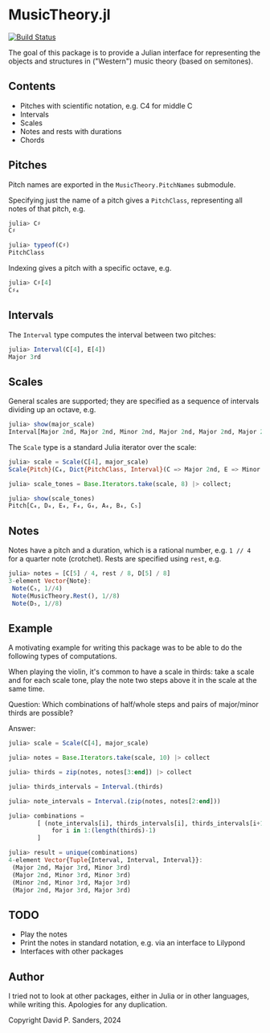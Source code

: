 # MusicTheory.jl

[![Build Status](https://github.com/dpsanders/MusicTheory.jl/actions/workflows/CI.yml/badge.svg?branch=main)](https://github.com/dpsanders/MusicTheory.jl/actions/workflows/CI.yml?query=branch%3Amain)

The goal of this package is to provide a Julian interface for representing
the objects and structures in ("Western") music theory (based on semitones).

## Contents
- Pitches with scientific notation, e.g. C4 for middle C
- Intervals
- Scales
- Notes and rests with durations
- Chords

## Pitches
Pitch names are exported in the `MusicTheory.PitchNames` submodule.

Specifying just the name of a pitch gives a `PitchClass`, representing all notes of that
pitch, e.g.
```jl
julia> C♯
C♯

julia> typeof(C♯)
PitchClass
```

Indexing gives a pitch with a specific octave, e.g.
```jl
julia> C♯[4]
C♯₄
```

## Intervals
The `Interval` type computes the interval between two pitches:
```jl
julia> Interval(C[4], E[4])
Major 3rd
```

## Scales
General scales are supported; they are specified as a sequence of intervals dividing up an
octave, e.g.
```jl
julia> show(major_scale)
Interval[Major 2nd, Major 2nd, Minor 2nd, Major 2nd, Major 2nd, Major 2nd, Minor 2nd]
```

The `Scale` type is a standard Julia iterator over the scale:
```jl
julia> scale = Scale(C[4], major_scale)
Scale{Pitch}(C₄, Dict{PitchClass, Interval}(C => Major 2nd, E => Minor 2nd, B => Minor 2nd, F => Major 2nd, D => Major 2nd, G => Major 2nd, A => Major 2nd))

julia> scale_tones = Base.Iterators.take(scale, 8) |> collect;

julia> show(scale_tones)
Pitch[C₄, D₄, E₄, F₄, G₄, A₄, B₄, C₅]
```

## Notes
Notes have a pitch and a duration, which is a rational number, e.g. `1 // 4` for a
quarter note (crotchet). Rests are specified using `rest`, e.g.
```jl
julia> notes = [C[5] / 4, rest / 8, D[5] / 8]
3-element Vector{Note}:
 Note(C₅, 1//4)
 Note(MusicTheory.Rest(), 1//8)
 Note(D₅, 1//8)
```

## Example
A motivating example for writing this package was to be able to do the following types of
computations.

When playing the violin, it's common to have a scale in thirds: take a scale and for each
scale tone, play the note two steps above it in the scale at the same time.

Question: Which combinations of half/whole steps and pairs of major/minor thirds
are possible?

Answer:
```jl
julia> scale = Scale(C[4], major_scale)

julia> notes = Base.Iterators.take(scale, 10) |> collect

julia> thirds = zip(notes, notes[3:end]) |> collect

julia> thirds_intervals = Interval.(thirds)

julia> note_intervals = Interval.(zip(notes, notes[2:end]))

julia> combinations =
        [ (note_intervals[i], thirds_intervals[i], thirds_intervals[i+1])
            for i in 1:(length(thirds)-1)
        ]

julia> result = unique(combinations)
4-element Vector{Tuple{Interval, Interval, Interval}}:
 (Major 2nd, Major 3rd, Minor 3rd)
 (Major 2nd, Minor 3rd, Minor 3rd)
 (Minor 2nd, Minor 3rd, Major 3rd)
 (Major 2nd, Major 3rd, Major 3rd)
```

## TODO
- Play the notes
- Print the notes in standard notation, e.g. via an interface to Lilypond
- Interfaces with other packages

## Author

I tried not to look at other packages, either in Julia or in other languages, while writing this.
Apologies for any duplication.

Copyright David P. Sanders, 2024
